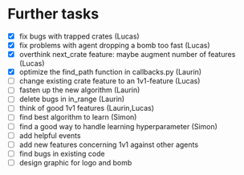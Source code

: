 # Further tasks
- [x] fix bugs with trapped crates (Lucas)
- [x] fix problems with agent dropping a bomb too fast (Lucas)
- [x] overthink next_crate feature: maybe augment number of features (Lucas)
- [x] optimize the find_path function in callbacks.py (Laurin)
- [ ] change existing crate feature to an 1v1-feature (Lucas)
- [ ] fasten up the new algorithm (Laurin)
- [ ] delete bugs in in_range (Laurin)
- [ ] think of good 1v1 features (Laurin,Lucas)
- [ ] find best algorithm to learn (Simon)
- [ ] find a good way to handle learning hyperparameter (Simon)
- [ ] add helpful events
- [ ] add new features concerning 1v1 against other agents
- [ ] find bugs in existing code
- [ ] design graphic for logo and bomb
